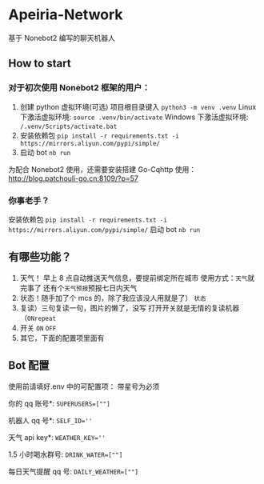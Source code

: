 # Apeiria-Network

基于 Nonebot2 编写的聊天机器人

## How to start

### 对于初次使用 Nonebot2 框架的用户：

1. 创建 python 虚拟环境(可选) 项目根目录键入 `python3 -m venv .venv`
   Linux 下激活虚拟环境: `source .venv/bin/activate`
   Windows 下激活虚拟环境: `/.venv/Scripts/activate.bat`
2. 安装依赖包 `pip install -r requirements.txt -i https://mirrors.aliyun.com/pypi/simple/`
3. 启动 bot `nb run`

为配合 Nonebot2 使用，还需要安装搭建 Go-Cqhttp 使用：
http://blog.patchouli-go.cn:8109/?p=57

### 你事老手？

安装依赖包 `pip install -r requirements.txt -i https://mirrors.aliyun.com/pypi/simple/`
启动 bot `nb run`

## 有哪些功能？

1. 天气！
   早上 8 点自动推送天气信息，要提前绑定所在城市
   使用方式：`天气`就完事了
   还有个`天气预报`预报七日内天气
2. 状态！随手加了个 mcs 的，除了我应该没人用就是了）
   `状态`
3. 复读）三句复读一句，图片的懒了，没写
   打开开关就是无情的复读机器（`ONrepeat`
4. 开关
   `ON` `OFF`
5. 其它，下面的配置项里面有

## Bot 配置

使用前请填好.env 中的可配置项：
带星号为必须

你的 qq 账号\*:
`SUPERUSERS=[""]`

机器人 qq 号\*:
`SELF_ID=''`

天气 api key\*:
`WEATHER_KEY=''`

1.5 小时喝水群号:
`DRINK_WATER=[""]`

每日天气提醒 qq 号:
`DAILY_WEATHER=[""]`
